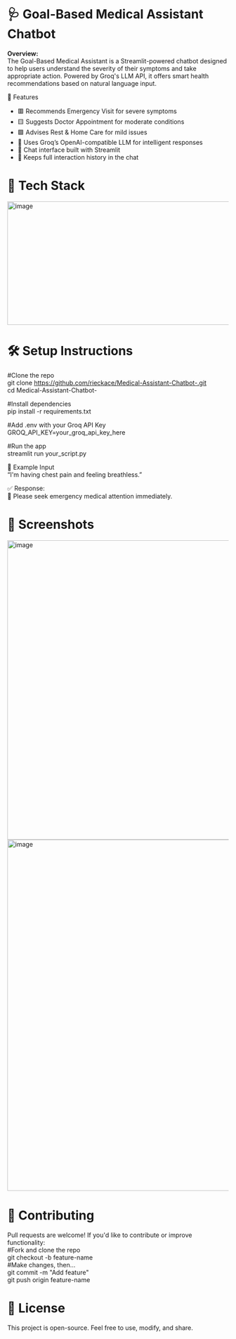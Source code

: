 # 🩺 Goal-Based Medical Assistant Chatbot

**Overview:**   
  The Goal-Based Medical Assistant is a Streamlit-powered chatbot designed to help users understand the severity of their symptoms and take appropriate action. Powered by Groq's LLM API, it offers smart health recommendations based on natural language input.

🚀 Features
- 🟥 Recommends Emergency Visit for severe symptoms
- 🟨 Suggests Doctor Appointment for moderate conditions
- 🟩 Advises Rest & Home Care for mild issues
- 🧠 Uses Groq’s OpenAI-compatible LLM for intelligent responses
- 📱 Chat interface built with Streamlit
- 🧾 Keeps full interaction history in the chat

# 🔧 Tech Stack
<img width="852" height="281" alt="image" src="https://github.com/user-attachments/assets/fd3ee9cf-2b5a-4681-9d51-e97cfe6b8b91" />



# 🛠️ Setup Instructions
#Clone the repo  
git clone https://github.com/rieckace/Medical-Assistant-Chatbot-.git  
cd Medical-Assistant-Chatbot-

#Install dependencies  
pip install -r requirements.txt

#Add .env with your Groq API Key  
GROQ_API_KEY=your_groq_api_key_here

#Run the app  
streamlit run your_script.py

📌 Example Input  
“I'm having chest pain and feeling breathless.”

✅ Response:  
🚨 Please seek emergency medical attention immediately.

# 📸 Screenshots
<img width="780" height="681" alt="image" src="https://github.com/user-attachments/assets/7795d616-1cf4-4be2-be5e-3429168b8b85" />   
<img width="753" height="799" alt="image" src="https://github.com/user-attachments/assets/217c29b9-c3ff-418e-b1a6-bd0cfb8aced4" />


# 🤝 Contributing  
Pull requests are welcome! If you'd like to contribute or improve functionality:   
#Fork and clone the repo   
git checkout -b feature-name   
#Make changes, then...   
git commit -m "Add feature"   
git push origin feature-name  


# 📄 License  
This project is open-source. Feel free to use, modify, and share.





